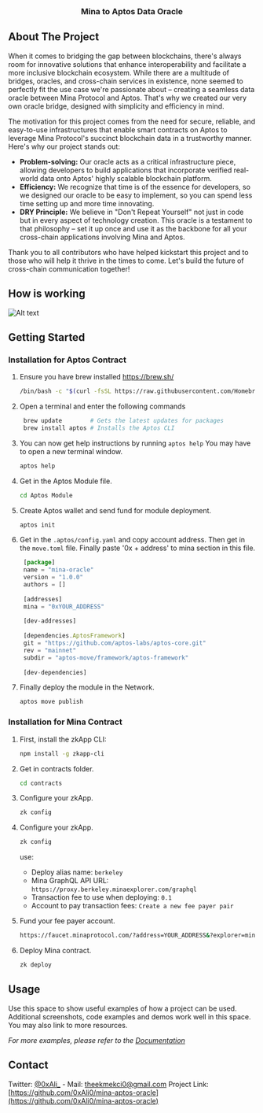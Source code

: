 <br />
<div align="center">
  <h3 align="center">Mina to Aptos Data Oracle</h3>
</div>


<!-- ABOUT THE PROJECT -->
## About The Project

When it comes to bridging the gap between blockchains, there's always room for innovative solutions that enhance interoperability and facilitate a more inclusive blockchain ecosystem. While there are a multitude of bridges, oracles, and cross-chain services in existence, none seemed to perfectly fit the use case we're passionate about – creating a seamless data oracle between Mina Protocol and Aptos. That's why we created our very own oracle bridge, designed with simplicity and efficiency in mind.

The motivation for this project comes from the need for secure, reliable, and easy-to-use infrastructures that enable smart contracts on Aptos to leverage Mina Protocol's succinct blockchain data in a trustworthy manner. Here's why our project stands out:

* **Problem-solving:** Our oracle acts as a critical infrastructure piece, allowing developers to build applications that incorporate verified real-world data onto Aptos' highly scalable blockchain platform.
* **Efficiency:** We recognize that time is of the essence for developers, so we designed our oracle to be easy to implement, so you can spend less time setting up and more time innovating.
* **DRY Principle:** We believe in "Don't Repeat Yourself" not just in code but in every aspect of technology creation. This oracle is a testament to that philosophy – set it up once and use it as the backbone for all your cross-chain applications involving Mina and Aptos.

Thank you to all contributors who have helped kickstart this project and to those who will help it thrive in the times to come. Let's build the future of cross-chain communication together!

<!-- HOW IS WORKING -->
## How is working

<img
  src="https://imageupload.io/ib/2kgxpHg4zcUoY5U_1699540780.png"
  alt="Alt text"
  title="Optional title"
  style="display: inline-block; margin: 0 auto; max-width: 300px">

<!-- GETTING STARTED -->
## Getting Started

### Installation for Aptos Contract

1. Ensure you have brew installed https://brew.sh/

   ```sh
   /bin/bash -c "$(curl -fsSL https://raw.githubusercontent.com/Homebrew/install/HEAD/install.sh)"
   ```

2. Open a terminal and enter the following commands

   ```sh
    brew update        # Gets the latest updates for packages
    brew install aptos # Installs the Aptos CLI
   ```
3. You can now get help instructions by running ```aptos help``` You may have to open a new terminal window.
   ```sh
   aptos help
   ```
4. Get in the Aptos Module file.
   ```sh
   cd Aptos Module
   ```
5. Create Aptos wallet and send fund for module deployment.
   ```sh
   aptos init
   ```
6. Get in the ```.aptos/config.yaml``` and copy account address. Then get in the ```move.toml``` file. Finally paste '0x + address' to mina section in this file.
   ```js
    [package]
    name = "mina-oracle"
    version = "1.0.0"
    authors = []
    
    [addresses]
    mina = "0xYOUR_ADDRESS"
    
    [dev-addresses]
    
    [dependencies.AptosFramework]
    git = "https://github.com/aptos-labs/aptos-core.git"
    rev = "mainnet"
    subdir = "aptos-move/framework/aptos-framework"
    
    [dev-dependencies]
   ```
7. Finally deploy the module in the Network.
   ```sh
   aptos move publish
   ```

### Installation for Mina Contract


1. First, install the zkApp CLI:
   ```sh
   npm install -g zkapp-cli
   ```
2. Get in contracts folder.
   ```sh
   cd contracts
   ```
3. Configure your zkApp.
   ```sh
   zk config
   ```
4. Configure your zkApp.
   ```sh
   zk config
   ```
   use:
   - Deploy alias name: ```berkeley```
   - Mina GraphQL API URL: ```https://proxy.berkeley.minaexplorer.com/graphql```
   - Transaction fee to use when deploying: ```0.1```
   - Account to pay transaction fees: ```Create a new fee payer pair```
  
5. Fund your fee payer account.
   ```sh
   https://faucet.minaprotocol.com/?address=YOUR_ADDRESS&?explorer=minaexplorer
   ```
6. Deploy Mina contract.
   ```sh
   zk deploy
   ```

<!-- USAGE EXAMPLES -->
## Usage

Use this space to show useful examples of how a project can be used. Additional screenshots, code examples and demos work well in this space. You may also link to more resources.

_For more examples, please refer to the [Documentation](https://example.com)_


<!-- CONTACT -->
## Contact

Twitter: [@0xAli_](https://twitter.com/0xAli_) - Mail: theekmekci0@gmail.com
Project Link: [https://github.com/0xAli0/mina-aptos-oracle](https://github.com/0xAli0/mina-aptos-oracle)

